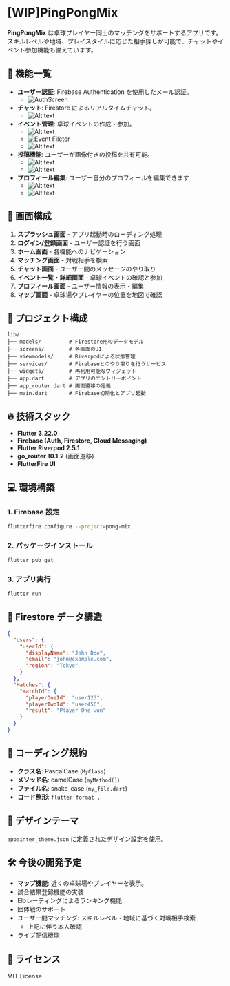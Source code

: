 # [WIP]PingPongMix

**PingPongMix** は卓球プレイヤー同士のマッチングをサポートするアプリです。スキルレベルや地域、プレイスタイルに応じた相手探しが可能で、チャットやイベント参加機能も備えています。

## 🚀 機能一覧
- **ユーザー認証**: Firebase Authentication を使用したメール認証。
   - ![AuthScreen](%E3%83%A6%E3%83%BC%E3%82%B5%E3%82%99%E3%83%BC%E8%AA%8D%E8%A8%BC.png)
- **チャット**: Firestore によるリアルタイムチャット。
   - ![Alt text](%E3%82%A4%E3%83%98%E3%82%99%E3%83%B3%E3%83%88%E4%BD%9C%E6%88%90.png)
- **イベント管理**: 卓球イベントの作成・参加。
   - ![Alt text](%E3%82%A4%E3%83%98%E3%82%99%E3%83%B3%E3%83%88%E6%A4%9C%E7%B4%A2.png)
   - ![Event Fileter](%E3%82%A4%E3%83%98%E3%82%99%E3%83%B3%E3%83%88%E7%B5%9E%E3%82%8A%E8%BE%BC%E3%81%BF.png)
   - ![Alt text](%E3%82%A4%E3%83%98%E3%82%99%E3%83%B3%E3%83%88%E6%A4%9C%E7%B4%A2%E5%BE%8C.png)
- **投稿機能**: ユーザーが画像付きの投稿を共有可能。
  - ![Alt text](%E6%8A%95%E7%A8%BF%E4%B8%80%E8%A6%A7.png)
  - ![Alt text](post_detail.png)
- **プロフィール編集**: ユーザー自分のプロフィールを編集できます
  - ![Alt text](Profile.png)
  - ![Alt text](profile_edit.png)
  

## 📱 画面構成
1. **スプラッシュ画面** - アプリ起動時のローディング処理
2. **ログイン/登録画面** - ユーザー認証を行う画面
3. **ホーム画面** - 各機能へのナビゲーション
4. **マッチング画面** - 対戦相手を検索
5. **チャット画面** - ユーザー間のメッセージのやり取り
6. **イベント一覧・詳細画面** - 卓球イベントの確認と参加
7. **プロフィール画面** - ユーザー情報の表示・編集
8. **マップ画面** - 卓球場やプレイヤーの位置を地図で確認

## 📂 プロジェクト構成
```
lib/
├── models/         # Firestore用のデータモデル
├── screens/        # 各画面のUI
├── viewmodels/     # Riverpodによる状態管理
├── services/       # Firebaseとのやり取りを行うサービス
├── widgets/        # 再利用可能なウィジェット
├── app.dart        # アプリのエントリーポイント
├── app_router.dart # 画面遷移の定義
├── main.dart       # Firebase初期化とアプリ起動
```

## 🔥 技術スタック
- **Flutter 3.22.0**
- **Firebase (Auth, Firestore, Cloud Messaging)**
- **Flutter Riverpod 2.5.1**
- **go_router 10.1.2** (画面遷移)
- **FlutterFire UI**

## 💻 環境構築
### 1. Firebase 設定
```bash
flutterfire configure --project=pong-mix
```

### 2. パッケージインストール
```bash
flutter pub get
```

### 3. アプリ実行
```bash
flutter run
```

## 📜 Firestore データ構造
```json
{
  "Users": {
    "userId": {
      "displayName": "John Doe",
      "email": "john@example.com",
      "region": "Tokyo"
    }
  },
  "Matches": {
    "matchId": {
      "playerOneId": "user123",
      "playerTwoId": "user456",
      "result": "Player One won"
    }
  }
}
```

## 📝 コーディング規約
- **クラス名**: PascalCase (`MyClass`)
- **メソッド名**: camelCase (`myMethod()`)
- **ファイル名**: snake_case (`my_file.dart`)
- **コード整形**: `flutter format .`

## 🎨 デザインテーマ
`appainter_theme.json` に定義されたデザイン設定を使用。

## 🛠️ 今後の開発予定
- **マップ機能**: 近くの卓球場やプレイヤーを表示。
- 試合結果登録機能の実装
- Eloレーティングによるランキング機能
- 団体戦のサポート
- ユーザー間マッチング: スキルレベル・地域に基づく対戦相手検索
   - 上記に伴う本人確認
- ライブ配信機能

## 📜 ライセンス
MIT License

